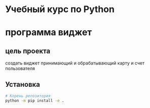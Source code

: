 # Учебный курс по Python
# программа виджет 
## цель проекта
создать виджет принимающий и обрабатывающий карту и счет пользователя
## Установка
```bash
# Корень репозитория
python -m pip install -e .